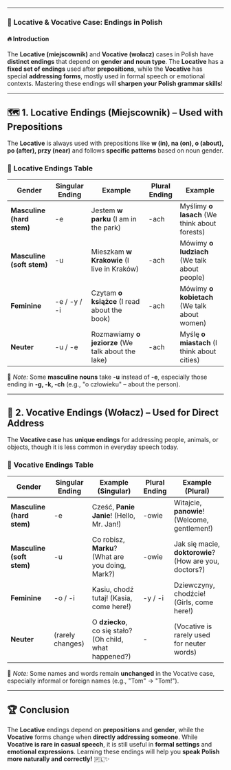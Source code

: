 
---
### 📕 **Locative & Vocative Case: Endings in Polish**

#### 🔥 **Introduction**

The **Locative (miejscownik)** and **Vocative (wołacz)** cases in Polish have **distinct endings** that depend on **gender and noun type**. The **Locative** has a **fixed set of endings** used after **prepositions**, while the **Vocative** has special **addressing forms**, mostly used in formal speech or emotional contexts. Mastering these endings will **sharpen your Polish grammar skills**!

---

## 🗺 **1. Locative Endings (Miejscownik)** – Used with Prepositions

The **Locative** is always used with prepositions like **w (in), na (on), o (about), po (after), przy (near)** and follows **specific patterns** based on noun gender.

### 🔄 **Locative Endings Table**

|**Gender**|**Singular Ending**|**Example**|**Plural Ending**|**Example**|
|---|---|---|---|---|
|**Masculine (hard stem)**|-e|Jestem **w parku** (I am in the park)|-ach|Myślimy **o lasach** (We think about forests)|
|**Masculine (soft stem)**|-u|Mieszkam **w Krakowie** (I live in Kraków)|-ach|Mówimy **o ludziach** (We talk about people)|
|**Feminine**|-e / -y / -i|Czytam **o książce** (I read about the book)|-ach|Mówimy **o kobietach** (We talk about women)|
|**Neuter**|-u / -e|Rozmawiamy **o jeziorze** (We talk about the lake)|-ach|Myślę **o miastach** (I think about cities)|

📌 _Note:_ Some **masculine nouns** take **-u** instead of **-e**, especially those ending in **-g, -k, -ch** (e.g., "o człowieku" – about the person).

---

## 📢 **2. Vocative Endings (Wołacz)** – Used for Direct Address

The **Vocative case** has **unique endings** for addressing people, animals, or objects, though it is less common in everyday speech today.

### 🔄 **Vocative Endings Table**

|**Gender**|**Singular Ending**|**Example (Singular)**|**Plural Ending**|**Example (Plural)**|
|---|---|---|---|---|
|**Masculine (hard stem)**|-e|Cześć, **Panie Janie**! (Hello, Mr. Jan!)|-owie|Witajcie, **panowie**! (Welcome, gentlemen!)|
|**Masculine (soft stem)**|-u|Co robisz, **Marku**? (What are you doing, Mark?)|-owie|Jak się macie, **doktorowie**? (How are you, doctors?)|
|**Feminine**|-o / -i|Kasiu, chodź tutaj! (Kasia, come here!)|-y / -i|Dziewczyny, chodźcie! (Girls, come here!)|
|**Neuter**|(rarely changes)|O **dziecko**, co się stało? (Oh child, what happened?)|-|(Vocative is rarely used for neuter words)|

📌 _Note:_ Some names and words remain **unchanged** in the Vocative case, especially informal or foreign names (e.g., "Tom" → "Tom!").

---

## 🏆 **Conclusion**

The **Locative** endings depend on **prepositions** and **gender**, while the **Vocative** forms change when **directly addressing someone**. While **Vocative is rare in casual speech**, it is still useful in **formal settings** and **emotional expressions**. Learning these endings will help you **speak Polish more naturally and correctly!** 🇵🇱✨